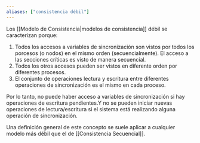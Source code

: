 ```yaml
---
aliases: ["consistencia débil"]
---
```

Los [[Modelo de Consistencia|modelos de consistencia]] débil se caracterizan porque:
1. Todos los accesos a variables de sincronización son vistos por todos los porcesos (o nodos) en el mismo orden (secuencialmente). El acceso a las secciones críticas es visto de manera secuencial.
2. Todos los otros accesos pueden ser vistos en diferente orden por diferentes procesos.
3. El conjunto de operaciones lectura y escritura entre diferentes operaciones de sincronización es el mismo en cada proceso.

Por lo tanto, no puede haber acceso a variables de sincronización si hay operaciones de escritura pendientes.Y no se pueden iniciar nuevas operaciones de lectura/escritura si el sistema está realizando alguna operación de sincronización.

Una definición general de este concepto se suele aplicar a cualquier modelo más débil que el de [[Consistencia Secuencial]].